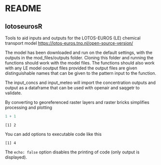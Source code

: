 README
================

## lotoseurosR

Tools to aid inputs and outputs for the LOTOS-EUROS (LE) chemical
transport model https://lotos-euros.tno.nl/open-source-version/

The model has been downloaded and run on the default settings, with the
outputs in the mod_files/outputs folder. Cloning this folder and running
the functions should work with the model files. The functions should
also work with any LE model ooutput files provided the output files are
given distinguishable names that can be given to the pattern input to
the function.

The input_concs and input_meteo will import the concentration outputs
and output as a dataframe that can be used with openair and saqgetr to
validate.

By converting to georeferenced raster layers and raster bricks
simplifies processing and plotting

``` r
1 + 1
```

    [1] 2

You can add options to executable code like this

    [1] 4

The `echo: false` option disables the printing of code (only output is
displayed).
